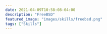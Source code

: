 ```yaml
---
date: 2021-04-09T10:58:08-04:00
description: "FreeBSD"
featured_image: "images/skills/freebsd.png"
tags: ["Skills"]
---
```


